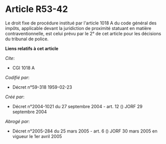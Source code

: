 # Article R53-42

Le droit fixe de procédure institué par l'article 1018 A du code général des impôts, applicable devant la juridiction de
proximité statuant en matière contraventionnelle, est celui prévu par le 2° de cet article pour les décisions du tribunal de
police.

**Liens relatifs à cet article**

_Cite_:

  - CGI 1018 A

_Codifié par_:

  - Décret n°59-318 1959-02-23

_Créé par_:

  - Décret n°2004-1021 du 27 septembre 2004 - art. 12 () JORF 29 septembre 2004

_Abrogé par_:

  - Décret n°2005-284 du 25 mars 2005 - art. 6 () JORF 30 mars 2005 en vigueur le 1er avril 2005
